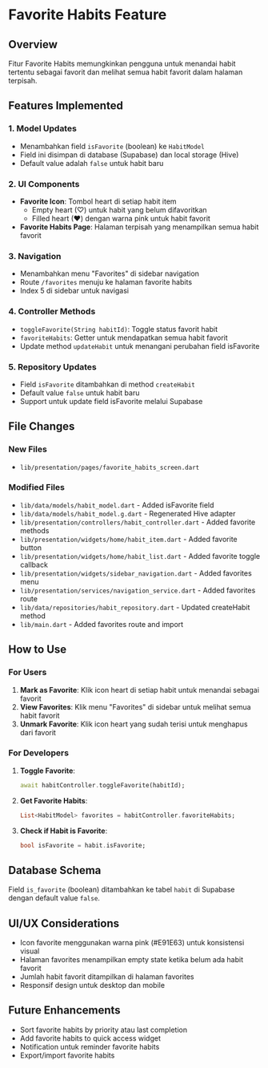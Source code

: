 # Favorite Habits Feature

## Overview

Fitur Favorite Habits memungkinkan pengguna untuk menandai habit tertentu sebagai favorit dan melihat semua habit favorit dalam halaman terpisah.

## Features Implemented

### 1. Model Updates

- Menambahkan field `isFavorite` (boolean) ke `HabitModel`
- Field ini disimpan di database (Supabase) dan local storage (Hive)
- Default value adalah `false` untuk habit baru

### 2. UI Components

- **Favorite Icon**: Tombol heart di setiap habit item
  - Empty heart (♡) untuk habit yang belum difavoritkan
  - Filled heart (♥) dengan warna pink untuk habit favorit
- **Favorite Habits Page**: Halaman terpisah yang menampilkan semua habit favorit

### 3. Navigation

- Menambahkan menu "Favorites" di sidebar navigation
- Route `/favorites` menuju ke halaman favorite habits
- Index 5 di sidebar untuk navigasi

### 4. Controller Methods

- `toggleFavorite(String habitId)`: Toggle status favorit habit
- `favoriteHabits`: Getter untuk mendapatkan semua habit favorit
- Update method `updateHabit` untuk menangani perubahan field isFavorite

### 5. Repository Updates

- Field `isFavorite` ditambahkan di method `createHabit`
- Default value `false` untuk habit baru
- Support untuk update field isFavorite melalui Supabase

## File Changes

### New Files

- `lib/presentation/pages/favorite_habits_screen.dart`

### Modified Files

- `lib/data/models/habit_model.dart` - Added isFavorite field
- `lib/data/models/habit_model.g.dart` - Regenerated Hive adapter
- `lib/presentation/controllers/habit_controller.dart` - Added favorite methods
- `lib/presentation/widgets/home/habit_item.dart` - Added favorite button
- `lib/presentation/widgets/home/habit_list.dart` - Added favorite toggle callback
- `lib/presentation/widgets/sidebar_navigation.dart` - Added favorites menu
- `lib/presentation/services/navigation_service.dart` - Added favorites route
- `lib/data/repositories/habit_repository.dart` - Updated createHabit method
- `lib/main.dart` - Added favorites route and import

## How to Use

### For Users

1. **Mark as Favorite**: Klik icon heart di setiap habit untuk menandai sebagai favorit
2. **View Favorites**: Klik menu "Favorites" di sidebar untuk melihat semua habit favorit
3. **Unmark Favorite**: Klik icon heart yang sudah terisi untuk menghapus dari favorit

### For Developers

1. **Toggle Favorite**:

   ```dart
   await habitController.toggleFavorite(habitId);
   ```

2. **Get Favorite Habits**:

   ```dart
   List<HabitModel> favorites = habitController.favoriteHabits;
   ```

3. **Check if Habit is Favorite**:
   ```dart
   bool isFavorite = habit.isFavorite;
   ```

## Database Schema

Field `is_favorite` (boolean) ditambahkan ke tabel `habit` di Supabase dengan default value `false`.

## UI/UX Considerations

- Icon favorite menggunakan warna pink (#E91E63) untuk konsistensi visual
- Halaman favorites menampilkan empty state ketika belum ada habit favorit
- Jumlah habit favorit ditampilkan di halaman favorites
- Responsif design untuk desktop dan mobile

## Future Enhancements

- Sort favorite habits by priority atau last completion
- Add favorite habits to quick access widget
- Notification untuk reminder favorite habits
- Export/import favorite habits
